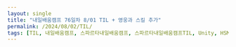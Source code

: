 ```yaml
---
layout: single
title: "내일배움캠프 76일차 8/01 TIL + 영웅과 스킬 추가"
permalink: /2024/08/02/TIL/
tags: [TIL, 내일배움캠프, 스파르타내일배움캠프, 스파르타내일배움캠프TIL, Unity, HSM]
---
```


